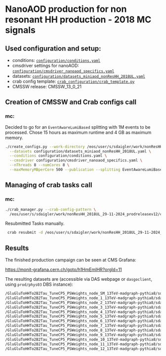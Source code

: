 # NanoAOD production for non resonant HH production - 2018 MC signals 

## Used configuration and setup:

* conditions: [`configuration/conditions.yaml`](../configuration/conditions.yaml)
* cmsdriver settings for nanoAOD: [`configuration/cmsdriver_nanoaod_specifics.yaml`](../configuration/cmsdriver_nanoaod_specifics.yaml)
* datasets: [`configuration/datasets_miniaod_nonResHH_2018UL.yaml`](../configuration/datasets_miniaod_nonResHH_2018UL.yaml)
* crab config template: [`crab_configuration/crab_template.py`](../crab_configuration/crab_template.py)
* CMSSW release: CMSSW_13_0_21

## Creation of CMSSW and Crab configs call

### mc:

Decided to go for an `EventAwareLumiBased` splitting with 1M events to be processed.
Chose 15 hours as maximum runtime and 4 GB as maximum memory.

```bash
./create_configs.py --work-directory /eos/user/s/sdaigler/work/nonResHH_2018UL_29-11-2024_prodreleasev12/ \
  --datasets configuration/datasets_miniaod_nonResHH_2018UL.yaml \
  --conditions configuration/conditions.yaml \
  --cmsdriver configuration/cmsdriver_nanoaod_specifics.yaml \
  --nThreads 8 --numCores 8 \
  --maxMemoryMBperCore 500 --publication --splitting EventAwareLumiBased --unitsPerJob 1000000 --maxJobRuntimeMin 900
```

## Managing of crab tasks call

### mc:

```bash
./crab_manager.py --crab-config-pattern \
  /eos/user/s/sdaigler/work/nonResHH_2018UL_29-11-2024_prodreleasev12/crabconfigs/*.py --nworkers 13
```

Resubmitted Tasks manually.

```bash
 crab resubmit -d /eos/user/s/sdaigler/work/nonResHH_2018UL_29-11-2024_prodreleasev12/crab/crab_mc_2018UL_gghh2b2tau_GluGluToHHTo2B2Tau_Node_SM
```

## Results

The finished production campaign can be seen at CMS Grafana:

https://monit-grafana.cern.ch/goto/h1HmEmIHR?orgId=11

The resulting datasets are (accessible via DAS webpage or `dasgoclient`, using `prod/phys03` DBS instance):

```bash
/GluGluToHHTo2B2Tau_TuneCP5_PSWeights_node_SM_13TeV-madgraph-pythia8/sdaigler-mc_2018UL_gghh2b2tau_GluGluToHHTo2B2Tau_Node_SM_1733315721-00000000000000000000000000000000/USER
/GluGluToHHTo2B2Tau_TuneCP5_PSWeights_node_1_13TeV-madgraph-pythia8/sdaigler-mc_2018UL_gghh2b2tau_GluGluToHHTo2B2Tau_Node_1_1733315721-00000000000000000000000000000000/USER
/GluGluToHHTo2B2Tau_TuneCP5_PSWeights_node_2_13TeV-madgraph-pythia8/sdaigler-mc_2018UL_gghh2b2tau_GluGluToHHTo2B2Tau_Node_2_1733315721-00000000000000000000000000000000/USER
/GluGluToHHTo2B2Tau_TuneCP5_PSWeights_node_3_13TeV-madgraph-pythia8/sdaigler-mc_2018UL_gghh2b2tau_GluGluToHHTo2B2Tau_Node_3_1733315721-00000000000000000000000000000000/USER
/GluGluToHHTo2B2Tau_TuneCP5_PSWeights_node_4_13TeV-madgraph-pythia8/sdaigler-mc_2018UL_gghh2b2tau_GluGluToHHTo2B2Tau_Node_4_1732876480-00000000000000000000000000000000/USER
/GluGluToHHTo2B2Tau_TuneCP5_PSWeights_node_5_13TeV-madgraph-pythia8/sdaigler-mc_2018UL_gghh2b2tau_GluGluToHHTo2B2Tau_Node_5_1733315721-00000000000000000000000000000000/USER
/GluGluToHHTo2B2Tau_TuneCP5_PSWeights_node_6_13TeV-madgraph-pythia8/sdaigler-mc_2018UL_gghh2b2tau_GluGluToHHTo2B2Tau_Node_6_1733315721-00000000000000000000000000000000/USER
/GluGluToHHTo2B2Tau_TuneCP5_PSWeights_node_7_13TeV-madgraph-pythia8/sdaigler-mc_2018UL_gghh2b2tau_GluGluToHHTo2B2Tau_Node_7_1733315721-00000000000000000000000000000000/USER
/GluGluToHHTo2B2Tau_TuneCP5_PSWeights_node_8_13TeV-madgraph-pythia8/sdaigler-mc_2018UL_gghh2b2tau_GluGluToHHTo2B2Tau_Node_8_1733315721-00000000000000000000000000000000/USER
/GluGluToHHTo2B2Tau_TuneCP5_PSWeights_node_9_13TeV-madgraph-pythia8/sdaigler-mc_2018UL_gghh2b2tau_GluGluToHHTo2B2Tau_Node_9_1733315721-00000000000000000000000000000000/USER
/GluGluToHHTo2B2Tau_TuneCP5_PSWeights_node_10_13TeV-madgraph-pythia8/sdaigler-mc_2018UL_gghh2b2tau_GluGluToHHTo2B2Tau_Node_10_1733315721-00000000000000000000000000000000/USER
/GluGluToHHTo2B2Tau_TuneCP5_PSWeights_node_11_13TeV-madgraph-pythia8/sdaigler-mc_2018UL_gghh2b2tau_GluGluToHHTo2B2Tau_Node_11_1733315721-00000000000000000000000000000000/USER
/GluGluToHHTo2B2Tau_TuneCP5_PSWeights_node_12_13TeV-madgraph-pythia8/sdaigler-mc_2018UL_gghh2b2tau_GluGluToHHTo2B2Tau_Node_12_1733315721-00000000000000000000000000000000/USER
```
